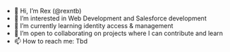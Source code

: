 - 👋 Hi, I’m Rex (@rexntb)
- 👀 I’m interested in Web Development and Salesforce development
- 🌱 I’m currently learning identity access & management
- 💞️ I’m open to collaborating on projects where I can contribute and learn
- 📫 How to reach me: Tbd

<!---
rexntb/rexntb is a ✨ special ✨ repository because its `README.md` (this file) appears on your GitHub profile.
You can click the Preview link to take a look at your changes.
--->
